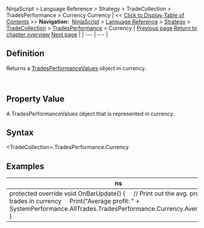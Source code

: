 ﻿
NinjaScript \> Language Reference \> Strategy \> TradeCollection \> TradesPerformance \> Currency
Currency
| \<\< [Click to Display Table of Contents](currency.md) \>\> **Navigation:**     [NinjaScript](ninjascript.md) \> [Language Reference](language_reference_wip.md) \> [Strategy](strategy.md) \> [TradeCollection](tradecollection.md) \> [TradesPerformance](tradesperformance.md) \> Currency | [Previous page](averagetotalefficiency.md) [Return to chapter overview](tradesperformance.md) [Next page](grossloss.md) |
| --- | --- |
## Definition
Returns a [TradesPerformanceValues](tradesperformancevalues.md) object in currency.  

 
## Property Value
A TradesPerformanceValues object that is represented in currency.
 
## Syntax
\<TradeCollection\>.TradesPerformance.Currency

## 
## Examples
| ns |
| --- |
| protected override void OnBarUpdate() {      // Print out the avg. profit of all trades in currency      Print("Average profit: " \+ SystemPerformance.AllTrades.TradesPerformance.Currency.AverageProfit); } |


